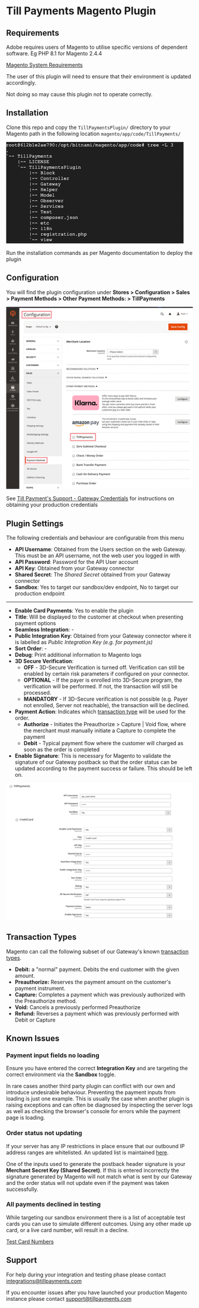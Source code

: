 # Till Payments Magento Plugin

## Requirements

Adobe requires users of Magento to utilise specific versions of dependent software.
Eg PHP 8.1 for Magento 2.4.4

[Magento System Requirements](https://experienceleague.adobe.com/docs/commerce-operations/installation-guide/system-requirements.html)

The user of this plugin will need to ensure that their environment is updated accordingly.

Not doing so may cause this plugin not to operate correctly.

## Installation

Clone this repo and copy the `TillPaymentsPlugin/` directory to your Magento path in the following location `magento/app/code/TillPayments/`

![](static/installdir.png)

Run the installation commands as per Magento documentation to deploy the plugin

## Configuration

You will find the plugin configuration under **Stores > Configuration > Sales > Payment Methods > Other Payment Methods: > TillPayments**

![](static/paymentmethods.png)

See [Till Payment's Support - Gateway Credentials](https://support.tillpayments.com/till-payments-gateway-credentials) for instructions on obtaining your production credentials

## Plugin Settings

The following credentials and behaviour are configurable from this menu

- **API Username**: Obtained from the Users section on the web Gateway. This must be an API username, not the web user you logged in with
- **API Password**: Password for the API User account
- **API Key**: Obtained from your Gateway connector
- **Shared Secret**: The _Shared Secret_ obtained from your Gateway connector
- **Sandbox**: Yes to target our sandbox/dev endpoint, No to target our production endpoint

---

- **Enable Card Payments**: Yes to enable the plugin
- **Title**: Will be displayed to the customer at checkout when presenting payment options
- **Seamless Integration**: -
- **Public Integration Key**: Obtained from your Gateway connector where it is labelled as _Public Integration Key (e.g. for payment.js)_
- **Sort Order**: -
- **Debug**: Print additional information to Magento logs
- **3D Secure Verification**:
  - **OFF** - 3D-Secure Verification is turned off. Verification can still be enabled by certain risk parameters if configured on your connector.
  - **OPTIONAL** - If the payer is enrolled into 3D-Secure program, the verification will be performed. If not, the transaction will still be processed.
  - **MANDATORY** - If 3D-Secure verification is not possible (e.g. Payer not enrolled, Server not reachable), the transaction will be declined.
- **Payment Action**: Indicates which [transaction type](#transaction-types) will be used for the order.
  - **Authorize** - Initiates the Preauthorize > Capture | Void flow, where the merchant must manually initiate a Capture to complete the payment
  - **Debit** - Typical payment flow where the customer will charged as soon as the order is completed
- **Enable Signature**: This is necessary for Magento to validate the signature of our Gateway postback so that the order status can be updated according to the payment success or failure. This should be left on.

![](static/pluginconfig.png)

## Transaction Types

Magento can call the following subset of our Gateway's known [transaction types](https://gateway.tillpayments.com/documentation/gateway#transaction-types).

- **Debit:** a "normal" payment. Debits the end customer with the given amount.
- **Preauthorize:** Reserves the payment amount on the customer's payment instrument.
- **Capture:** Completes a payment which was previously authorized with the Preauthorize method.
- **Void:** Cancels a previously performed Preauthorize
- **Refund:** Reverses a payment which was previously performed with Debit or Capture

## Known Issues

### Payment input fields no loading

Ensure you have entered the correct **Integration Key** and are targeting the correct environment via the **Sandbox** toggle.

In rare cases another third party plugin can conflict with our own and introduce undesirable behaviour. Preventing the payment inputs from loading is just one example. This is usually the case when another plugin is raising exceptions and can often be diagnosed by inspecting the server logs as well as checking the browser's console for errors while the payment page is loading.

### Order status not updating

If your server has any IP restrictions in place ensure that our outbound IP address ranges are whitelisted. An updated list is maintained [here](https://gateway.tillpayments.com/documentation/ip-acl).

One of the inputs used to generate the postback header signature is your **Merchant Secret Key (Shared Secret)**. If this is entered incorrectly the signature generated by Magento will not match what is sent by our Gateway and the order status will not update even if the payment was taken successfully.

### All payments declined in testing

While targeting our sandbox environment there is a list of acceptable test cards you can use to simulate different outcomes. Using any other made up card, or a live card number, will result in a decline.

[Test Card Numbers](https://gateway.tillpayments.com/documentation/connectors#simulator-testing-connector-test-data)

## Support

For help during your integration and testing phase please contact integrations@tillpayments.com

If you encounter issues after you have launched your production Magento instance please contact support@tillpayments.com
